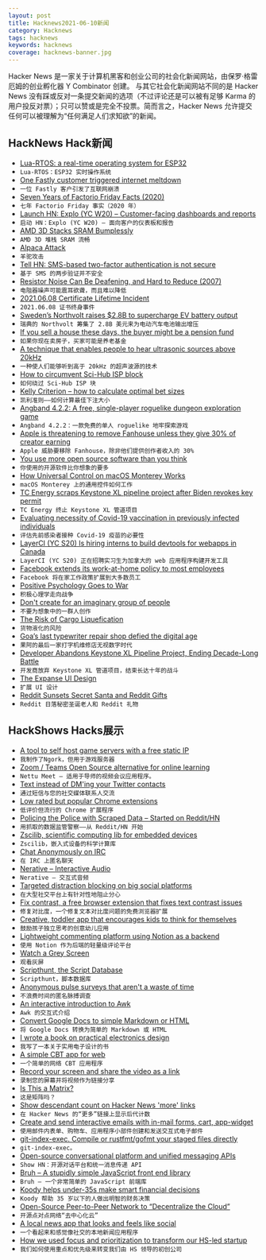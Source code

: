 ```yaml
---
layout: post
title: Hacknews2021-06-10新闻
category: Hacknews
tags: hacknews
keywords: hacknews
coverage: hacknews-banner.jpg
---
```


Hacker News 是一家关于计算机黑客和创业公司的社会化新闻网站，由保罗·格雷厄姆的创业孵化器 Y Combinator 创建。
与其它社会化新闻网站不同的是 Hacker News 没有踩或反对一条提交新闻的选项（不过评论还是可以被有足够 Karma 的用户投反对票）；只可以赞或是完全不投票。简而言之，Hacker News 允许提交任何可以被理解为“任何满足人们求知欲”的新闻。

## HackNews Hack新闻


- [Lua-RTOS: a real-time operating system for ESP32](https://github.com/whitecatboard/Lua-RTOS-ESP32)
- `Lua-RTOS：ESP32 实时操作系统`
- [One Fastly customer triggered internet meltdown](https://www.bbc.co.uk/news/technology-57413224)
- `一位 Fastly 客户引发了互联网崩溃`
- [Seven Years of Factorio Friday Facts (2020)](https://spieswl.github.io/blog/2020/seven-years-of-factorio-friday-facts)
- `七年 Factorio Friday 事实（2020 年）`
- [Launch HN: Explo (YC W20) – Customer-facing dashboards and reports](https://www.explo.co/)
- `启动 HN：Explo (YC W20) – 面向客户的仪表板和报告`
- [AMD 3D Stacks SRAM Bumplessly](https://fuse.wikichip.org/news/5531/amd-3d-stacks-sram-bumplessly/)
- `AMD 3D 堆栈 SRAM 流畅`
- [Alpaca Attack](https://alpaca-attack.com/)
- `羊驼攻击`
- [Tell HN: SMS-based two-factor authentication is not secure](item?id=27447206)
- `基于 SMS 的两步验证并不安全`
- [Resistor Noise Can Be Deafening, and Hard to Reduce (2007)](https://www.analog.com/en/analog-dialogue/raqs/raq-issue-25.html)
- `电阻器噪声可能震耳欲聋，而且难以降低`
- [2021.06.08 Certificate Lifetime Incident](https://community.letsencrypt.org/t/2021-06-08-certificate-lifetime-incident/153426)
- `2021.06.08 证书终身事件`
- [Sweden’s Northvolt raises $2.8B to supercharge EV battery output](https://www.reuters.com/business/energy/battery-maker-northvolt-raises-275-bln-expand-factory-2021-06-09/)
- `瑞典的 Northvolt 筹集了 2.8B 美元来为电动汽车电池输出增压`
- [If you sell a house these days, the buyer might be a pension fund](https://www.wsj.com/articles/if-you-sell-a-house-these-days-the-buyer-might-be-a-pension-fund-11617544801)
- `如果你现在卖房子，买家可能是养老基金`
- [A technique that enables people to hear ultrasonic sources above 20kHz](https://www.aalto.fi/en/news/anyone-can-get-super-hearing)
- `一种使人们能够听到高于 20kHz 的超声波源的技术`
- [How to circumvent Sci-Hub ISP block](https://fragile-credences.github.io/scihub-proxy/)
- `如何绕过 Sci-Hub ISP 块`
- [Kelly Criterion – how to calculate optimal bet sizes](https://fhur.github.io/notes/articles/the-kelly-criterion/index.html)
- `凯利准则——如何计算最佳下注大小`
- [Angband 4.2.2: A free, single-player roguelike dungeon exploration game](http://rephial.org/)
- `Angband 4.2.2：一款免费的单人 roguelike 地牢探索游戏`
- [Apple is threatening to remove Fanhouse unless they give 30% of creator earning](https://twitter.com/jasminericegirl/status/1402691047940100100)
- `Apple 威胁要移除 Fanhouse，除非他们提供创作者收入的 30%`
- [You use more open source software than you think](https://github.com/readme/unseen-oss)
- `你使用的开源软件比你想象的要多`
- [How Universal Control on macOS Monterey Works](https://www.theverge.com/2021/6/8/22523613/macos-monterey-wwdc-apple-ipad)
- `macOS Monterey 上的通用控件如何工作`
- [TC Energy scraps Keystone XL pipeline project after Biden revokes key permit](https://www.reuters.com/business/energy/tc-energy-terminates-keystone-xl-pipeline-project-2021-06-09/)
- `TC Energy 终止 Keystone XL 管道项目`
- [Evaluating necessity of Covid-19 vaccination in previously infected individuals](https://www.medrxiv.org/content/10.1101/2021.06.01.21258176v2)
- `评估先前感染者接种 Covid-19 疫苗的必要性`
- [LayerCI (YC S20) Is hiring interns to build devtools for webapps in Canada](https://www.ycombinator.com/companies/layerci/jobs/wyUcmvS-software-developer-intern-sep-dec-2021)
- `LayerCI (YC S20) 正在招聘实习生为加拿大的 web 应用程序构建开发工具`
- [Facebook extends its work-at-home policy to most employees](https://www.cnbc.com/2021/06/09/facebook-will-let-all-employees-who-can-work-remotely-to-request-full-time-remote-work.html)
- `Facebook 将在家工作政策扩展到大多数员工`
- [Positive Psychology Goes to War](https://www.chronicle.com/article/positive-psychology-goes-to-war)
- `积极心理学走向战争`
- [Don't create for an imaginary group of people](https://sarvasvkulpati.com/blog/the-faceless-other)
- `不要为想象中的一群人创作`
- [The Risk of Cargo Liquefication](https://www.maritime-executive.com/editorials/the-risk-of-cargo-liquefaction)
- `货物液化的风险`
- [Goa’s last typewriter repair shop defied the digital age](https://www.theguardian.com/global-development/2021/jun/08/revert-to-type-how-goas-last-typewriter-repair-shop-defied-the-digital-age)
- `果阿的最后一家打字机维修店无视数字时代`
- [Developer Abandons Keystone XL Pipeline Project, Ending Decade-Long Battle](https://www.npr.org/2021/06/09/1004908006/developer-abandons-keystone-xl-pipeline-project-ending-decade-long-battle)
- `开发商放弃 Keystone XL 管道项目，结束长达十年的战斗`
- [The Expanse UI Design](https://www.hudsandguis.com/home/2021/theexpanse?ref=sidebar)
- `扩展 UI 设计`
- [Reddit Sunsets Secret Santa and Reddit Gifts](https://www.reddit.com/r/announcements/comments/nw2hs6/sunsetting_secret_santa_and_reddit_gifts/)
- `Reddit 日落秘密圣诞老人和 Reddit 礼物`


## HackShows Hacks展示

- [ A tool to self host game servers with a free static IP](https://playit.gg/)
- `我制作了Ngork，但用于游戏服务器`
- [ Zoom / Teams Open Source alternative for online learning](https://github.com/fmeringdal/nettu-meet)
- `Nettu Meet – 适用于导师的视频会议应用程序。 `
- [ Text instead of DM'ing your Twitter contacts](https://fiotron.com)
- `通过短信与您的社交媒体联系人交流`
- [ Low rated but popular Chrome extensions](https://airtable.com/shrMVhkTKrWGQcL9i/tblRqLgz3UlFCvG0D)
- `低评价但流行的 Chrome 扩展程序`
- [ Policing the Police with Scraped Data – Started on Reddit/HN](https://docs.pdap.io/)
- `用抓取的数据监管警察——从 Reddit/HN 开始`
- [ Zscilib, scientific computing lib for embedded devices](https://github.com/zscilib/zscilib)
- `Zscilib，嵌入式设备的科学计算库`
- [ Chat Anonymously on IRC](https://github.com/realrasengan/anonbot/)
- `在 IRC 上匿名聊天`
- [ Nerative – Interactive Audio](item?id=27429543)
- `Nerative – 交互式音频`
- [ Targeted distraction blocking on big social platforms](https://www.otli.io)
- `在大型社交平台上有针对性地阻止分心`
- [ Fix contrast, a free browser extension that fixes text contrast issues](https://fixa11y.com/)
- `修复对比度，一个修复文本对比度问题的免费浏览器扩展`
- [ Creative, toddler app that encourages kids to think for themselves](https://playpokpok.com)
- `鼓励孩子独立思考的创意幼儿应用`
- [ Lightweight commenting platform using Notion as a backend](https://github.com/ousmanedev/akwaba)
- `使用 Notion 作为后端的轻量级评论平台`
- [ Watch a Grey Screen](https://play.google.com/store/apps/details?id=com.wags.watchagreyscreen)
- `观看灰屏`
- [ Scripthunt, the Script Database](https://scripthunt.sh)
- `Scripthunt，脚本数据库`
- [ Anonymous pulse surveys that aren't a waste of time](https://www.chekkin.co)
- `不浪费时间的匿名脉搏调查`
- [ An interactive introduction to Awk](https://www.n8ta.com/projects/awk.html)
- `Awk 的交互式介绍`
- [ Convert Google Docs to simple Markdown or HTML](https://gsuite.google.com/marketplace/app/docs_to_markdown/700168918607)
- `将 Google Docs 转换为简单的 Markdown 或 HTML`
- [ I wrote a book on practical electronics design](http://designingelectronics.com)
- `我写了一本关于实用电子设计的书`
- [ A simple CBT app for web](https://aureliocbt.com/)
- `一个简单的网络 CBT 应用程序`
- [ Record your screen and share the video as a link](https://recordjoy.com)
- `录制您的屏幕并将视频作为链接分享`
- [ Is This a Matrix?](https://isthisamatrix.com/)
- `这是矩阵吗？`
- [ Show descendant count on Hacker News 'more' links](https://gist.github.com/shawwn/3c1b71d69482afde15efb163925f2c7a)
- `在 Hacker News 的“更多”链接上显示后代计数`
- [ Create and send interactive emails with in-mail forms, cart, app-widget](https://www.mailmodo.com/)
- `使用邮件内表单、购物车、应用程序小部件创建和发送交互式电子邮件`
- [ git-index-exec. Compile or rustfmt/gofmt your staged files directly](https://gist.github.com/cormacrelf/5ac5a9f949fa1d8d2d85e5e9eedcf045)
- `git-index-exec。`
- [ Open-source conversational platform and unified messaging APIs](https://airy.co/hn)
- `Show HN：开源对话平台和统一消息传递 API`
- [ Bruh – A stupidly simple JavaScript front end library](https://technicalsource.dev/bruh)
- `Bruh – 一个非常简单的 JavaScript 前端库`
- [ Koody helps under-35s make smart financial decisions](https://www.koody.co/)
- `Koody 帮助 35 岁以下的人做出明智的财务决策`
- [ Open-Source Peer-to-Peer Network to “Decentralize the Cloud”](https://www.hurracloud.io/)
- `开源点对点网络“去中心化云”`
- [ A local news app that looks and feels like social](https://blog.nillium.com/whats-going-on-around-you-finally-an-app-for-that/)
- `一个看起来和感觉像社交的本地新闻应用程序`
- [ How we used focus and prioritization to transform our HS-led startup](https://blog.replit.com/petcode)
- `我们如何使用重点和优先级来转变我们由 HS 领导的初创公司`

